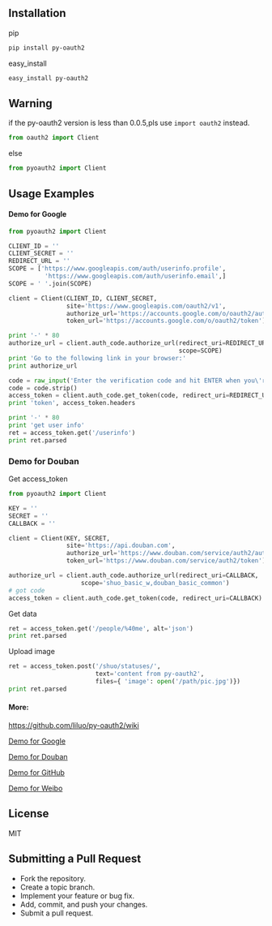 ## Installation

pip
``` bash
pip install py-oauth2
```

easy_install
``` bash
easy_install py-oauth2
```

## Warning

if the py-oauth2 version is less than 0.0.5,pls use `import oauth2` instead.

``` python
from oauth2 import Client
```

else

``` python
from pyoauth2 import Client
```

## Usage Examples

#### Demo for Google

``` python
from pyoauth2 import Client

CLIENT_ID = ''
CLIENT_SECRET = ''
REDIRECT_URL = ''
SCOPE = ['https://www.googleapis.com/auth/userinfo.profile', 
          'https://www.googleapis.com/auth/userinfo.email',]
SCOPE = ' '.join(SCOPE)

client = Client(CLIENT_ID, CLIENT_SECRET,
                site='https://www.googleapis.com/oauth2/v1',
                authorize_url='https://accounts.google.com/o/oauth2/auth',
                token_url='https://accounts.google.com/o/oauth2/token')

print '-' * 80
authorize_url = client.auth_code.authorize_url(redirect_uri=REDIRECT_URL, 
                                               scope=SCOPE)
print 'Go to the following link in your browser:'
print authorize_url

code = raw_input('Enter the verification code and hit ENTER when you\'re done:')
code = code.strip()
access_token = client.auth_code.get_token(code, redirect_uri=REDIRECT_URL)
print 'token', access_token.headers

print '-' * 80
print 'get user info' 
ret = access_token.get('/userinfo')
print ret.parsed

```

### Demo for Douban

Get access_token

``` python
from pyoauth2 import Client

KEY = ''
SECRET = ''
CALLBACK = ''

client = Client(KEY, SECRET, 
                site='https://api.douban.com', 
                authorize_url='https://www.douban.com/service/auth2/auth',
                token_url='https://www.douban.com/service/auth2/token')

authorize_url = client.auth_code.authorize_url(redirect_uri=CALLBACK, 
                    scope='shuo_basic_w,douban_basic_common')
# got code
access_token = client.auth_code.get_token(code, redirect_uri=CALLBACK)
```

Get data

``` python
ret = access_token.get('/people/%40me', alt='json')
print ret.parsed
```

Upload image

``` python
ret = access_token.post('/shuo/statuses/', 
                        text='content from py-oauth2', 
                        files={ 'image': open('/path/pic.jpg')})
print ret.parsed
```

#### More:

<https://github.com/liluo/py-oauth2/wiki>

[Demo for Google](https://github.com/liluo/py-oauth2/wiki/Google)

[Demo for Douban](https://github.com/liluo/py-oauth2/wiki/Douban)

[Demo for GitHub](https://github.com/liluo/py-oauth2/wiki/GitHub)

[Demo for Weibo](https://github.com/liluo/py-oauth2/wiki/Weibo)

## License

MIT

## Submitting a Pull Request
* Fork the repository.
* Create a topic branch.
* Implement your feature or bug fix.
* Add, commit, and push your changes.
* Submit a pull request.
